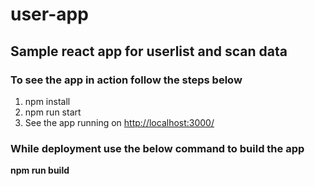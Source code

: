 # user-app #

## Sample react app for userlist and scan data ##

### To see the app in action follow the steps below ###

1. npm install
2. npm run start
3. See the app running on <http://localhost:3000/>

### While deployment use the below command to build the app ###

**npm run build**
